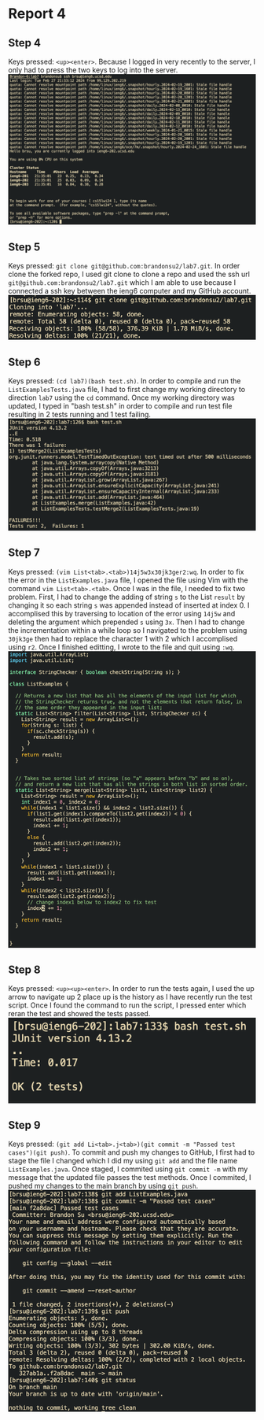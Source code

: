 # Report 4
## Step 4
Keys pressed: `<up><enter>`. Because I logged in very recently to the server, I only had to press the two keys to log into the server.
![q4](q4.png)
## Step 5
Keys pressed: `git clone git@github.com:brandonsu2/lab7.git`. In order clone the forked repo, I used git clone to clone a repo and used the ssh url `git@github.com:brandonsu2/lab7.git` which I am able to use because I connected a ssh key between the ieng6 computer and my GitHub account. 
![q5](q5.png)
## Step 6
Keys pressed: `(cd lab7)(bash test.sh)`. In order to compile and run the `ListExamplesTests.java` file, I had to first change my working directory to direction `lab7` using the `cd` command. Once my working directory was updated, I typed in "bash test.sh" in order to compile and run test file resulting in 2 tests running and 1 test failing.
![q6](q6.png)
## Step 7
Keys pressed: `(vim List<tab>.<tab>)14j5w3x30jk3ger2:wq`. In order to fix the error in the `ListExamples.java` file, I opened the file using Vim with the command `vim List<tab>.<tab>`. Once I was in the file, I needed to fix two problem. First, I had to change the adding of string `s` to the List `result` by changing it so each string `s` was appended instead of inserted at index 0. I accomplised this by traversing to location of the error using `14j5w` and deleting the argument which prepended `s` using `3x`. Then I had to change the incrementation within a while loop so I navigated to the problem using `30jk3ge` then had to replace the character 1 with 2 which I accomplised using `r2`. Once I finished editting, I wrote to the file and quit using `:wq`.
![q7](q7.png)
## Step 8
Keys pressed: `<up><up><enter>`. In order to run the tests again, I used the up arrow to navigate up 2 place up is the history as I have recently run the test script. Once I found the command to run the script, I pressed enter which reran the test and showed the tests passed.
![q8](q8.png)
## Step 9
Keys pressed: `(git add Li<tab>.j<tab>)(git commit -m "Passed test cases")(git push)`. To commit and push my changes to GitHub, I first had to stage the file I changed which I did my using `git add` and the file name `ListExamples.java`. Once staged, I commited using `git commit -m` with my message that the updated file passes the test methods. Once I commited, I pushed my changes to the main branch by using `git push`.
![q9](q9.png)
